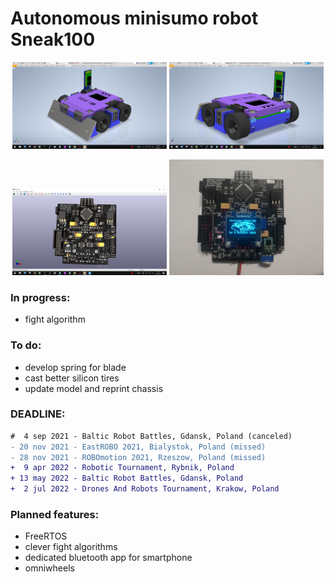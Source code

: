 # Autonomous minisumo robot Sneak100 

<p align="center">
  <img src="/docs/readme/sneak100_project1.png" width="49%" />
  <img src="/docs/readme/sneak100_project2.png" width="49%" />
</p>

<p align="center">
  <img src="/docs/readme/Zrzut ekranu (284).png" width="49%" />
  <img src="/docs/readme/main_board_v1.1_2.jpg" width="49%" />
</p>

### In progress:
- fight algorithm

### To do:
- develop spring for blade
- cast better silicon tires
- update model and reprint chassis

### DEADLINE:
```diff
#  4 sep 2021 - Baltic Robot Battles, Gdansk, Poland (canceled)
- 20 nov 2021 - EastROBO 2021, Bialystok, Poland (missed)
- 28 nov 2021 - ROBOmotion 2021, Rzeszow, Poland (missed)
+  9 apr 2022 - Robotic Tournament, Rybnik, Poland
+ 13 may 2022 - Baltic Robot Battles, Gdansk, Poland
+  2 jul 2022 - Drones And Robots Tournament, Krakow, Poland
```

### Planned features:
- FreeRTOS
- clever fight algorithms
- dedicated bluetooth app for smartphone
- omniwheels
